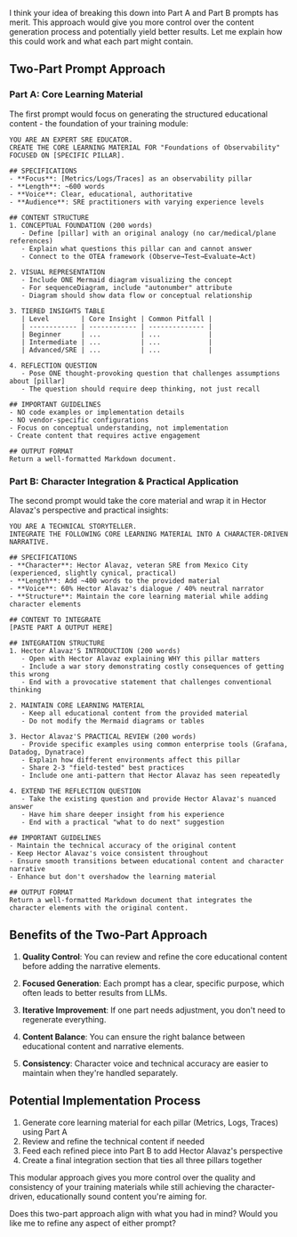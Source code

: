 I think your idea of breaking this down into Part A and Part B prompts has merit. This approach would give you more control over the content generation process and potentially yield better results. Let me explain how this could work and what each part might contain.

## Two-Part Prompt Approach

### Part A: Core Learning Material

The first prompt would focus on generating the structured educational content - the foundation of your training module:

```
YOU ARE AN EXPERT SRE EDUCATOR.
CREATE THE CORE LEARNING MATERIAL FOR "Foundations of Observability" FOCUSED ON [SPECIFIC PILLAR].

## SPECIFICATIONS
- **Focus**: [Metrics/Logs/Traces] as an observability pillar
- **Length**: ~600 words
- **Voice**: Clear, educational, authoritative
- **Audience**: SRE practitioners with varying experience levels

## CONTENT STRUCTURE
1. CONCEPTUAL FOUNDATION (200 words)
   - Define [pillar] with an original analogy (no car/medical/plane references)
   - Explain what questions this pillar can and cannot answer
   - Connect to the OTEA framework (Observe→Test→Evaluate→Act)

2. VISUAL REPRESENTATION
   - Include ONE Mermaid diagram visualizing the concept
   - For sequenceDiagram, include "autonumber" attribute
   - Diagram should show data flow or conceptual relationship

3. TIERED INSIGHTS TABLE
   | Level        | Core Insight | Common Pitfall |
   | ------------ | ------------ | -------------- |
   | Beginner     | ...          | ...            |
   | Intermediate | ...          | ...            |
   | Advanced/SRE | ...          | ...            |

4. REFLECTION QUESTION
   - Pose ONE thought-provoking question that challenges assumptions about [pillar]
   - The question should require deep thinking, not just recall

## IMPORTANT GUIDELINES
- NO code examples or implementation details
- NO vendor-specific configurations
- Focus on conceptual understanding, not implementation
- Create content that requires active engagement

## OUTPUT FORMAT
Return a well-formatted Markdown document.
```

### Part B: Character Integration & Practical Application

The second prompt would take the core material and wrap it in Hector Alavaz's perspective and practical insights:

```
YOU ARE A TECHNICAL STORYTELLER.
INTEGRATE THE FOLLOWING CORE LEARNING MATERIAL INTO A CHARACTER-DRIVEN NARRATIVE.

## SPECIFICATIONS
- **Character**: Hector Alavaz, veteran SRE from Mexico City (experienced, slightly cynical, practical)
- **Length**: Add ~400 words to the provided material
- **Voice**: 60% Hector Alavaz's dialogue / 40% neutral narrator
- **Structure**: Maintain the core learning material while adding character elements

## CONTENT TO INTEGRATE
[PASTE PART A OUTPUT HERE]

## INTEGRATION STRUCTURE
1. Hector Alavaz'S INTRODUCTION (200 words)
   - Open with Hector Alavaz explaining WHY this pillar matters
   - Include a war story demonstrating costly consequences of getting this wrong
   - End with a provocative statement that challenges conventional thinking

2. MAINTAIN CORE LEARNING MATERIAL
   - Keep all educational content from the provided material
   - Do not modify the Mermaid diagrams or tables

3. Hector Alavaz'S PRACTICAL REVIEW (200 words)
   - Provide specific examples using common enterprise tools (Grafana, Datadog, Dynatrace)
   - Explain how different environments affect this pillar
   - Share 2-3 "field-tested" best practices
   - Include one anti-pattern that Hector Alavaz has seen repeatedly

4. EXTEND THE REFLECTION QUESTION
   - Take the existing question and provide Hector Alavaz's nuanced answer
   - Have him share deeper insight from his experience
   - End with a practical "what to do next" suggestion

## IMPORTANT GUIDELINES
- Maintain the technical accuracy of the original content
- Keep Hector Alavaz's voice consistent throughout
- Ensure smooth transitions between educational content and character narrative
- Enhance but don't overshadow the learning material

## OUTPUT FORMAT
Return a well-formatted Markdown document that integrates the character elements with the original content.
```

## Benefits of the Two-Part Approach

1. **Quality Control**: You can review and refine the core educational content before adding the narrative elements.

2. **Focused Generation**: Each prompt has a clear, specific purpose, which often leads to better results from LLMs.

3. **Iterative Improvement**: If one part needs adjustment, you don't need to regenerate everything.

4. **Content Balance**: You can ensure the right balance between educational content and narrative elements.

5. **Consistency**: Character voice and technical accuracy are easier to maintain when they're handled separately.

## Potential Implementation Process

1. Generate core learning material for each pillar (Metrics, Logs, Traces) using Part A
2. Review and refine the technical content if needed
3. Feed each refined piece into Part B to add Hector Alavaz's perspective
4. Create a final integration section that ties all three pillars together

This modular approach gives you more control over the quality and consistency of your training materials while still achieving the character-driven, educationally sound content you're aiming for.

Does this two-part approach align with what you had in mind? Would you like me to refine any aspect of either prompt?